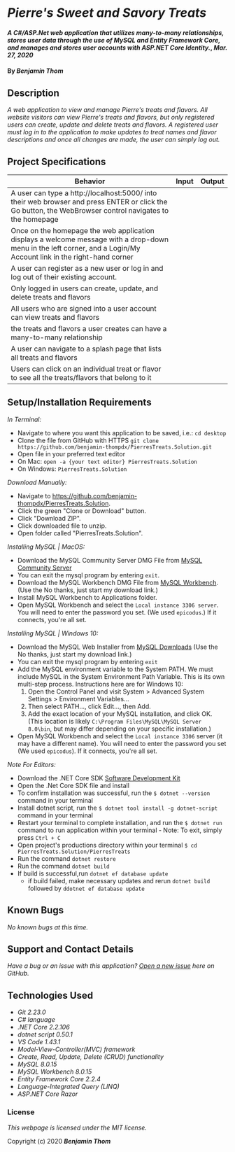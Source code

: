 # _Pierre's Sweet and Savory Treats_

#### _A C#/ASP.Net web application that utilizes many-to-many relationships, stores user data through the use of MySQL and Entity Framework Core, and manages and stores user accounts with ASP.NET Core Identity._, _Mar. 27, 2020_

#### By **_Benjamin Thom_**

## Description

_A web application to view and manage Pierre's treats and flavors. All website visitors can view Pierre's treats and flavors, but only registered users can create, update and delete treats and flavors. A registered user must log in to the application to make updates to treat names and flavor descriptions and once all changes are made, the user can simply log out._

## Project Specifications

| Behavior | Input | Output |
|---|:---:|:---:|
|A user can type a http://localhost:5000/ into their web browser and press ENTER or click the Go button, the WebBrowser control navigates to the homepage||||
|Once on the homepage the web application displays a welcome message with a drop-down menu in the left corner, and a Login/My Account link in the right-hand corner|||
|A user can register as a new user or log in and log out of their existing account.|||
|Only logged in users can create, update, and delete treats and flavors|||
|All users who are signed into a user account can view treats and flavors|||
|the treats and flavors a user creates can have a many-to-many relationship|||
|A user can navigate to a splash page that lists all treats and flavors|||
|Users can click on an individual treat or flavor to see all the treats/flavors that belong to it|||

## Setup/Installation Requirements

_In Terminal:_

* Navigate to where you want this application to be saved, i.e.:
```cd desktop```
* Clone the file from GitHub with HTTPS
```git clone https://github.com/benjamin-thompdx/PierresTreats.Solution.git```
* Open file in your preferred text editor
* On Mac: ```open -a {your text editor} PierresTreats.Solution```
* On Windows: ```PierresTreats.Solution```

_Download Manually:_

* Navigate to https://github.com/benjamin-thompdx/PierresTreats.Solution.
* Click the green "Clone or Download" button.
* Click "Download ZIP".
* Click downloaded file to unzip.
* Open folder called "PierresTreats.Solution".

_Installing MySQL | MacOS:_

* Download the MySQL Community Server DMG File from [MySQL Community Server](https://dev.mysql.com/downloads/file/?id=484914)
* You can exit the mysql program by entering ```exit```.
* Download the MySQL Workbench DMG File from [MySQL Workbench](https://dev.mysql.com/downloads/file/?id=484391). (Use the No thanks, just start my download link.)
* Install MySQL Workbench to Applications folder.
* Open MySQL Workbench and select the ```Local instance 3306 server```. You will need to enter the password you set. (We used ```epicodus```.) If it connects, you're all set.

_Installing MySQL | Windows 10:_

* Download the MySQL Web Installer from [MySQL Downloads](https://dev.mysql.com/downloads/file/?id=484919) (Use the No thanks, just start my download link.)
* You can exit the mysql program by entering ```exit```
* Add the MySQL environment variable to the System PATH. We must include MySQL in the System Environment Path Variable. This is its own multi-step process. Instructions here are for Windows 10:
  1. Open the Control Panel and visit System > Advanced System Settings > Environment Variables...
  2. Then select PATH..., click Edit..., then Add.
  3. Add the exact location of your MySQL installation, and click OK. (This location is likely ```C:\Program Files\MySQL\MySQL Server 8.0\bin```, but may differ depending on your specific installation.)
* Open MySQL Workbench and select the ```Local instance 3306``` server (it may have a different name). You will need to enter the password you set (We used ```epicodus```). If it connects, you're all set.

_Note For Editors:_ 

* Download the .NET Core SDK [Software Development Kit](https://dotnet.microsoft.com/download)
* Open the .Net Core SDK file and install
* To confirm installation was successful, run the ```$ dotnet --version``` command in your terminal
* Install dotnet script, run the ```$ dotnet tool install -g dotnet-script``` command in your terminal
* Restart your terminal to complete installation, and run the ```$ dotnet run``` command to run application within your terminal - Note: To exit, simply press ```Ctrl + C```
* Open project's productions directory within your terminal ```$ cd PierresTreats.Solution/PierresTreats```
* Run the command ```dotnet restore```
* Run the command ```dotnet build``` 
* If build is successful,run ```dotnet ef database update```
  * if build failed, make necessary updates and rerun ```dotnet build``` followed by ```ddotnet ef database update```

## Known Bugs

_No known bugs at this time._

## Support and Contact Details

_Have a bug or an issue with this application? [Open a new issue](https://github.com/benjamin-thompdx/PierresTreats.Solution/issues) here on GitHub._

## Technologies Used

* _Git 2.23.0_
* _C# language_
* _.NET Core 2.2.106_
* _dotnet script 0.50.1_
* _VS Code 1.43.1_
* _Model-View-Controller(MVC) framework_
* _Create, Read, Update, Delete (CRUD) functionality_
* _MySQL 8.0.15_
* _MySQL Workbench 8.0.15_
* _Entity Framework Core 2.2.4_
* _Language-Integrated Query (LINQ)_
* _ASP.NET Core Razor_

### License

*This webpage is licensed under the MIT license.*

Copyright (c) 2020 **_Benjamin Thom_**